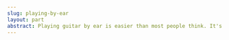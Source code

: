 ```yaml
---
slug: playing-by-ear
layout: part
abstract: Playing guitar by ear is easier than most people think. It's also the best way to practice the most important skill for playing music: using our ears.
---
```

